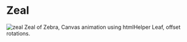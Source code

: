 # Zeal
![zeal](https://user-images.githubusercontent.com/20134338/27235031-22fd46a6-52b7-11e7-9e7d-1cb073552bc7.png)
Zeal of Zebra, Canvas animation using htmlHelper Leaf, offset rotations.

